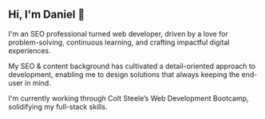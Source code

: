 ## Hi, I'm Daniel 👋

I'm an SEO professional turned web developer, driven by a love for problem-solving, continuous learning, and crafting impactful digital experiences.

My SEO & content background has cultivated a detail-oriented approach to development, enabling me to design solutions that always keeping the end-user in mind.

I'm currently working through Colt Steele’s Web Development Bootcamp, solidifying my full-stack skills.
